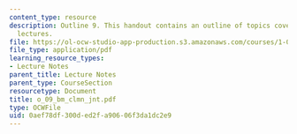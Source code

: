 ```yaml
---
content_type: resource
description: Outline 9. This handout contains an outline of topics covered in course
  lectures.
file: https://ol-ocw-studio-app-production.s3.amazonaws.com/courses/1-054-mechanics-and-design-of-concrete-structures-spring-2004/0aef78df300ded2fa90606f3da1dc2e9_o_09_bm_clmn_jnt.pdf
file_type: application/pdf
learning_resource_types:
- Lecture Notes
parent_title: Lecture Notes
parent_type: CourseSection
resourcetype: Document
title: o_09_bm_clmn_jnt.pdf
type: OCWFile
uid: 0aef78df-300d-ed2f-a906-06f3da1dc2e9
---
```

